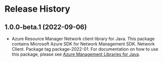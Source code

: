 # Release History

## 1.0.0-beta.1 (2022-09-06)

- Azure Resource Manager Network client library for Java. This package contains Microsoft Azure SDK for Network Management SDK. Network Client. Package tag package-2022-01. For documentation on how to use this package, please see [Azure Management Libraries for Java](https://aka.ms/azsdk/java/mgmt).
